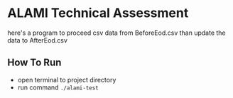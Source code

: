 # ALAMI Technical Assessment

here's a program to proceed csv data from BeforeEod.csv than update the data to AfterEod.csv

## How To Run
- open terminal to project directory
- run command `./alami-test`